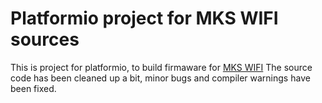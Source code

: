 # Platformio project for MKS WIFI sources

This is project for platformio, to build firmaware for [MKS WIFI](https://github.com/makerbase-mks/MKS-WIFI)
The source code has been cleaned up a bit, minor bugs and compiler warnings have been fixed.
